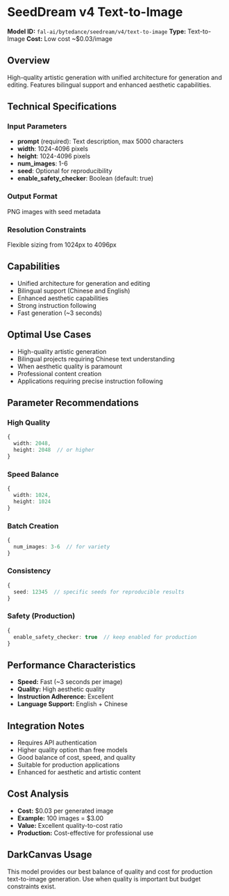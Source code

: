 # SeedDream v4 Text-to-Image

**Model ID:** `fal-ai/bytedance/seedream/v4/text-to-image`
**Type:** Text-to-Image
**Cost:** Low cost ~$0.03/image

## Overview

High-quality artistic generation with unified architecture for generation and editing. Features bilingual support and enhanced aesthetic capabilities.

## Technical Specifications

### Input Parameters
- **prompt** (required): Text description, max 5000 characters
- **width**: 1024-4096 pixels
- **height**: 1024-4096 pixels
- **num_images**: 1-6
- **seed**: Optional for reproducibility
- **enable_safety_checker**: Boolean (default: true)

### Output Format
PNG images with seed metadata

### Resolution Constraints
Flexible sizing from 1024px to 4096px

## Capabilities

- Unified architecture for generation and editing
- Bilingual support (Chinese and English)
- Enhanced aesthetic capabilities
- Strong instruction following
- Fast generation (~3 seconds)

## Optimal Use Cases

- High-quality artistic generation
- Bilingual projects requiring Chinese text understanding
- When aesthetic quality is paramount
- Professional content creation
- Applications requiring precise instruction following

## Parameter Recommendations

### High Quality
```typescript
{
  width: 2048,
  height: 2048  // or higher
}
```

### Speed Balance
```typescript
{
  width: 1024,
  height: 1024
}
```

### Batch Creation
```typescript
{
  num_images: 3-6  // for variety
}
```

### Consistency
```typescript
{
  seed: 12345  // specific seeds for reproducible results
}
```

### Safety (Production)
```typescript
{
  enable_safety_checker: true  // keep enabled for production
}
```

## Performance Characteristics

- **Speed:** Fast (~3 seconds per image)
- **Quality:** High aesthetic quality
- **Instruction Adherence:** Excellent
- **Language Support:** English + Chinese

## Integration Notes

- Requires API authentication
- Higher quality option than free models
- Good balance of cost, speed, and quality
- Suitable for production applications
- Enhanced for aesthetic and artistic content

## Cost Analysis

- **Cost:** $0.03 per generated image
- **Example:** 100 images = $3.00
- **Value:** Excellent quality-to-cost ratio
- **Production:** Cost-effective for professional use

## DarkCanvas Usage

This model provides our best balance of quality and cost for production text-to-image generation. Use when quality is important but budget constraints exist.